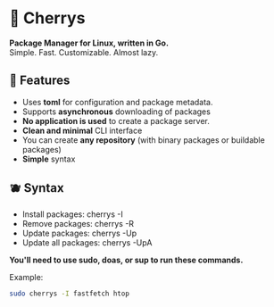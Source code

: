 # 🍒 Cherrys
**Package Manager for Linux, written in Go.**  
Simple. Fast. Customizable. Almost lazy.

## 🧃 Features
- Uses **toml** for configuration and package metadata.
- Supports **asynchronous** downloading of packages
- **No application is used** to create a package server.
- **Clean and minimal** CLI interface
- You can create **any repository** (with binary packages or buildable packages)
- **Simple** syntax

## 🫐 Syntax
- Install packages: cherrys -I <packages>
- Remove packages: cherrys -R <packages>
- Update packages: cherrys -Up <packages>
- Update all packages: cherrys -UpA

**You'll need to use sudo, doas, or sup to run these commands.**

Example:
```bash
sudo cherrys -I fastfetch htop
```
